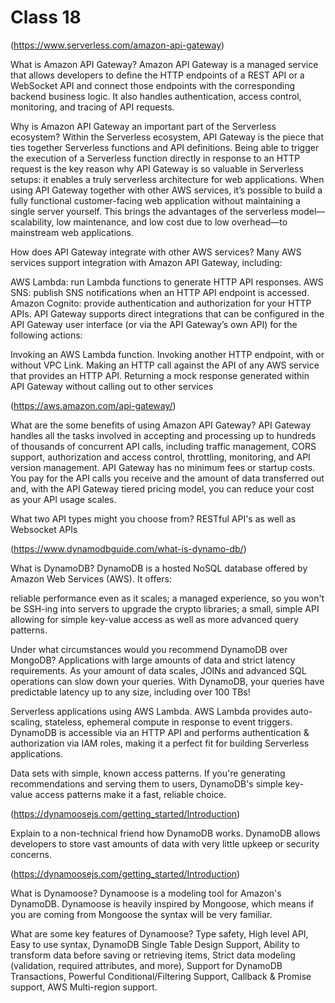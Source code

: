 # Class 18

(https://www.serverless.com/amazon-api-gateway)

What is Amazon API Gateway?
Amazon API Gateway is a managed service that allows developers to define the HTTP endpoints of a REST API or a WebSocket API and connect those endpoints with the corresponding backend business logic. It also handles authentication, access control, monitoring, and tracing of API requests.
<br>

Why is Amazon API Gateway an important part of the Serverless ecosystem?
Within the Serverless ecosystem, API Gateway is the piece that ties together Serverless functions and API definitions. Being able to trigger the execution of a Serverless function directly in response to an HTTP request is the key reason why API Gateway is so valuable in Serverless setups: it enables a truly serverless architecture for web applications. When using API Gateway together with other AWS services, it’s possible to build a fully functional customer-facing web application without maintaining a single server yourself. This brings the advantages of the serverless model—scalability, low maintenance, and low cost due to low overhead—to mainstream web applications.
<br>

How does API Gateway integrate with other AWS services?
Many AWS services support integration with Amazon API Gateway, including:

AWS Lambda: run Lambda functions to generate HTTP API responses.
AWS SNS: publish SNS notifications when an HTTP API endpoint is accessed.
Amazon Cognito: provide authentication and authorization for your HTTP APIs.
API Gateway supports direct integrations that can be configured in the API Gateway user interface (or via the API Gateway’s own API) for the following actions:

Invoking an AWS Lambda function.
Invoking another HTTP endpoint, with or without VPC Link.
Making an HTTP call against the API of any AWS service that provides an HTTP API.
Returning a mock response generated within API Gateway without calling out to other services
<br>

(https://aws.amazon.com/api-gateway/)

What are the some benefits of using Amazon API Gateway?
API Gateway handles all the tasks involved in accepting and processing up to hundreds of thousands of concurrent API calls, including traffic management, CORS support, authorization and access control, throttling, monitoring, and API version management. API Gateway has no minimum fees or startup costs. You pay for the API calls you receive and the amount of data transferred out and, with the API Gateway tiered pricing model, you can reduce your cost as your API usage scales.
<br>

What two API types might you choose from?
RESTful API's as well as Websocket APIs
<br>

(https://www.dynamodbguide.com/what-is-dynamo-db/)

What is DynamoDB?
DynamoDB is a hosted NoSQL database offered by Amazon Web Services (AWS). It offers:

reliable performance even as it scales;
a managed experience, so you won't be SSH-ing into servers to upgrade the crypto libraries;
a small, simple API allowing for simple key-value access as well as more advanced query patterns.
<br>

Under what circumstances would you recommend DynamoDB over MongoDB?
Applications with large amounts of data and strict latency requirements. As your amount of data scales, JOINs and advanced SQL operations can slow down your queries. With DynamoDB, your queries have predictable latency up to any size, including over 100 TBs!

Serverless applications using AWS Lambda. AWS Lambda provides auto-scaling, stateless, ephemeral compute in response to event triggers. DynamoDB is accessible via an HTTP API and performs authentication & authorization via IAM roles, making it a perfect fit for building Serverless applications.

Data sets with simple, known access patterns. If you're generating recommendations and serving them to users, DynamoDB's simple key-value access patterns make it a fast, reliable choice.
<br>

(https://dynamoosejs.com/getting_started/Introduction)

Explain to a non-technical friend how DynamoDB works.
DynamoDB allows developers to store vast amounts of data with very little upkeep or security concerns.
<br>

(https://dynamoosejs.com/getting_started/Introduction)

What is Dynamoose?
Dynamoose is a modeling tool for Amazon's DynamoDB. Dynamoose is heavily inspired by Mongoose, which means if you are coming from Mongoose the syntax will be very familiar.
<br>

What are some key features of Dynamoose?
Type safety,
High level API,
Easy to use syntax,
DynamoDB Single Table Design Support,
Ability to transform data before saving or retrieving items,
Strict data modeling (validation, required attributes, and more),
Support for DynamoDB Transactions,
Powerful Conditional/Filtering Support,
Callback & Promise support,
AWS Multi-region support.
<br>

